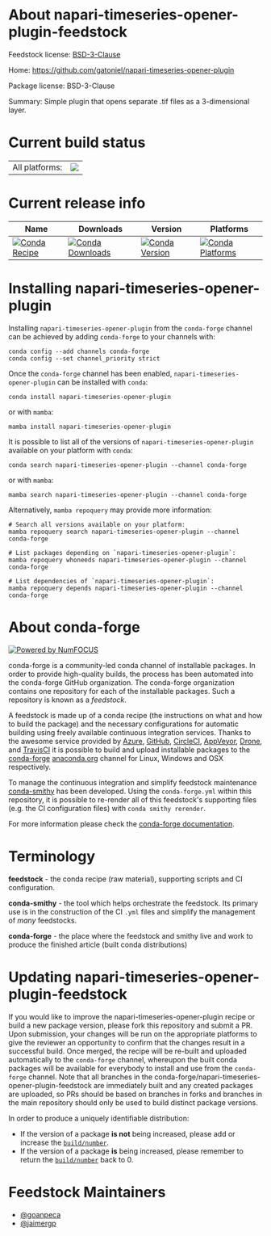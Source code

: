 About napari-timeseries-opener-plugin-feedstock
===============================================

Feedstock license: [BSD-3-Clause](https://github.com/conda-forge/napari-timeseries-opener-plugin-feedstock/blob/main/LICENSE.txt)

Home: https://github.com/gatoniel/napari-timeseries-opener-plugin

Package license: BSD-3-Clause

Summary: Simple plugin that opens separate .tif files as a 3-dimensional layer.

Current build status
====================


<table><tr><td>All platforms:</td>
    <td>
      <a href="https://dev.azure.com/conda-forge/feedstock-builds/_build/latest?definitionId=16604&branchName=main">
        <img src="https://dev.azure.com/conda-forge/feedstock-builds/_apis/build/status/napari-timeseries-opener-plugin-feedstock?branchName=main">
      </a>
    </td>
  </tr>
</table>

Current release info
====================

| Name | Downloads | Version | Platforms |
| --- | --- | --- | --- |
| [![Conda Recipe](https://img.shields.io/badge/recipe-napari--timeseries--opener--plugin-green.svg)](https://anaconda.org/conda-forge/napari-timeseries-opener-plugin) | [![Conda Downloads](https://img.shields.io/conda/dn/conda-forge/napari-timeseries-opener-plugin.svg)](https://anaconda.org/conda-forge/napari-timeseries-opener-plugin) | [![Conda Version](https://img.shields.io/conda/vn/conda-forge/napari-timeseries-opener-plugin.svg)](https://anaconda.org/conda-forge/napari-timeseries-opener-plugin) | [![Conda Platforms](https://img.shields.io/conda/pn/conda-forge/napari-timeseries-opener-plugin.svg)](https://anaconda.org/conda-forge/napari-timeseries-opener-plugin) |

Installing napari-timeseries-opener-plugin
==========================================

Installing `napari-timeseries-opener-plugin` from the `conda-forge` channel can be achieved by adding `conda-forge` to your channels with:

```
conda config --add channels conda-forge
conda config --set channel_priority strict
```

Once the `conda-forge` channel has been enabled, `napari-timeseries-opener-plugin` can be installed with `conda`:

```
conda install napari-timeseries-opener-plugin
```

or with `mamba`:

```
mamba install napari-timeseries-opener-plugin
```

It is possible to list all of the versions of `napari-timeseries-opener-plugin` available on your platform with `conda`:

```
conda search napari-timeseries-opener-plugin --channel conda-forge
```

or with `mamba`:

```
mamba search napari-timeseries-opener-plugin --channel conda-forge
```

Alternatively, `mamba repoquery` may provide more information:

```
# Search all versions available on your platform:
mamba repoquery search napari-timeseries-opener-plugin --channel conda-forge

# List packages depending on `napari-timeseries-opener-plugin`:
mamba repoquery whoneeds napari-timeseries-opener-plugin --channel conda-forge

# List dependencies of `napari-timeseries-opener-plugin`:
mamba repoquery depends napari-timeseries-opener-plugin --channel conda-forge
```


About conda-forge
=================

[![Powered by
NumFOCUS](https://img.shields.io/badge/powered%20by-NumFOCUS-orange.svg?style=flat&colorA=E1523D&colorB=007D8A)](https://numfocus.org)

conda-forge is a community-led conda channel of installable packages.
In order to provide high-quality builds, the process has been automated into the
conda-forge GitHub organization. The conda-forge organization contains one repository
for each of the installable packages. Such a repository is known as a *feedstock*.

A feedstock is made up of a conda recipe (the instructions on what and how to build
the package) and the necessary configurations for automatic building using freely
available continuous integration services. Thanks to the awesome service provided by
[Azure](https://azure.microsoft.com/en-us/services/devops/), [GitHub](https://github.com/),
[CircleCI](https://circleci.com/), [AppVeyor](https://www.appveyor.com/),
[Drone](https://cloud.drone.io/welcome), and [TravisCI](https://travis-ci.com/)
it is possible to build and upload installable packages to the
[conda-forge](https://anaconda.org/conda-forge) [anaconda.org](https://anaconda.org/)
channel for Linux, Windows and OSX respectively.

To manage the continuous integration and simplify feedstock maintenance
[conda-smithy](https://github.com/conda-forge/conda-smithy) has been developed.
Using the ``conda-forge.yml`` within this repository, it is possible to re-render all of
this feedstock's supporting files (e.g. the CI configuration files) with ``conda smithy rerender``.

For more information please check the [conda-forge documentation](https://conda-forge.org/docs/).

Terminology
===========

**feedstock** - the conda recipe (raw material), supporting scripts and CI configuration.

**conda-smithy** - the tool which helps orchestrate the feedstock.
                   Its primary use is in the construction of the CI ``.yml`` files
                   and simplify the management of *many* feedstocks.

**conda-forge** - the place where the feedstock and smithy live and work to
                  produce the finished article (built conda distributions)


Updating napari-timeseries-opener-plugin-feedstock
==================================================

If you would like to improve the napari-timeseries-opener-plugin recipe or build a new
package version, please fork this repository and submit a PR. Upon submission,
your changes will be run on the appropriate platforms to give the reviewer an
opportunity to confirm that the changes result in a successful build. Once
merged, the recipe will be re-built and uploaded automatically to the
`conda-forge` channel, whereupon the built conda packages will be available for
everybody to install and use from the `conda-forge` channel.
Note that all branches in the conda-forge/napari-timeseries-opener-plugin-feedstock are
immediately built and any created packages are uploaded, so PRs should be based
on branches in forks and branches in the main repository should only be used to
build distinct package versions.

In order to produce a uniquely identifiable distribution:
 * If the version of a package **is not** being increased, please add or increase
   the [``build/number``](https://docs.conda.io/projects/conda-build/en/latest/resources/define-metadata.html#build-number-and-string).
 * If the version of a package **is** being increased, please remember to return
   the [``build/number``](https://docs.conda.io/projects/conda-build/en/latest/resources/define-metadata.html#build-number-and-string)
   back to 0.

Feedstock Maintainers
=====================

* [@goanpeca](https://github.com/goanpeca/)
* [@jaimergp](https://github.com/jaimergp/)

